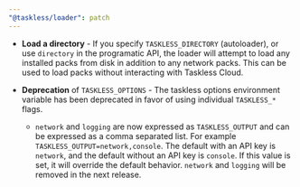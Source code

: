 ```yaml
---
"@taskless/loader": patch
---
```


- **Load a directory** - If you specify `TASKLESS_DIRECTORY` (autoloader), or use `directory` in the programatic API, the loader will attempt to load any installed packs from disk in addition to any network packs. This can be used to load packs without interacting with Taskless Cloud.

- **Deprecation** of `TASKLESS_OPTIONS` - The taskless options environment variable has been deprecated in favor of using individual `TASKLESS_*` flags.
  - `network` and `logging` are now expressed as `TASKLESS_OUTPUT` and can be expressed as a comma separated list. For example `TASKLESS_OUTPUT=network,console`. The default with an API key is `network`, and the default without an API key is `console`. If this value is set, it will override the default behavior. `network` and `logging` will be removed in the next release.
